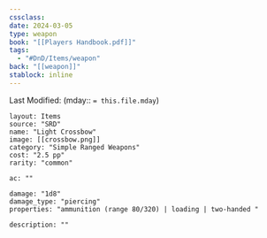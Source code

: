 ```yaml
---
cssclass: 
date: 2024-03-05
type: weapon
book: "[[Players Handbook.pdf]]"
tags:
  - "#DnD/Items/weapon"
back: "[[weapon]]"
stablock: inline
---
```

Last Modified: (mday:: `= this.file.mday`)


```statblock
layout: Items
source: "SRD"
name: "Light Crossbow"
image: [[crossbow.png]]
category: "Simple Ranged Weapons"
cost: "2.5 pp"
rarity: "common"

ac: ""

damage: "1d8"
damage_type: "piercing"
properties: "ammunition (range 80/320) | loading | two-handed "

description: ""
```